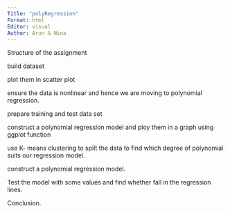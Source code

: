 ```yaml
---
Title: "polyRegression"
Format: html
Editor: visual
Author: Arun & Nina
---
```


Structure of the assignment

build dataset

plot them in scatter plot

ensure the data is nonlinear and hence we are moving to polynomial regression.

prepare training and test data set

construct a polynomial regression model and ploy them in a graph using ggplot function

use K- means clustering to spilt the data to find which degree of polynomial suits our regression model. 

construct a polynomial regression model.

Test the model with some values and find whether fall in the regression lines. 

Conclusion. 

